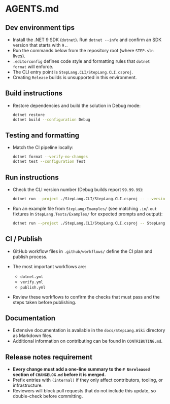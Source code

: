 # AGENTS.md

## Dev environment tips

* Install the .NET 9 SDK (`dotnet`). Run `dotnet --info` and confirm an SDK version that starts with `9.`.
* Run the commands below from the repository root (where `STEP.sln` lives).
* `.editorconfig` defines code style and formatting rules that `dotnet format` will enforce.
* The CLI entry point is `StepLang.CLI/StepLang.CLI.csproj`.
* Creating `Release` builds is unsupported in this environment.

## Build instructions

* Restore dependencies and build the solution in Debug mode:

  ```sh
  dotnet restore
  dotnet build --configuration Debug
  ```

## Testing and formatting

* Match the CI pipeline locally:

  ```sh
  dotnet format --verify-no-changes
  dotnet test --configuration Test
  ```

## Run instructions

* Check the CLI version number (Debug builds report `99.99.99`):

  ```sh
  dotnet run --project ./StepLang.CLI/StepLang.CLI.csproj -- --version
  ```
* Run an example file from `StepLang/Examples/` (see matching `.in`/`.out` fixtures in `StepLang.Tests/Examples/` for
  expected prompts and output):

  ```sh
  dotnet run --project ./StepLang.CLI/StepLang.CLI.csproj -- StepLang/Examples/strings.step
  ```

## CI / Publish

* GitHub workflow files in `.github/workflows/` define the CI plan and publish process.
* The most important workflows are:

    * `dotnet.yml`
    * `verify.yml`
    * `publish.yml`
* Review these workflows to confirm the checks that must pass and the steps taken before publishing.

## Documentation

* Extensive documentation is available in the `docs/StepLang.Wiki` directory as Markdown files.
* Additional information on contributing can be found in `CONTRIBUTING.md`.

## Release notes requirement

* **Every change must add a one-line summary to the `# Unreleased` section of `CHANGELOG.md` before it is merged.**
* Prefix entries with `(internal)` if they only affect contributors, tooling, or infrastructure.
* Reviewers will block pull requests that do not include this update, so double-check before committing.
